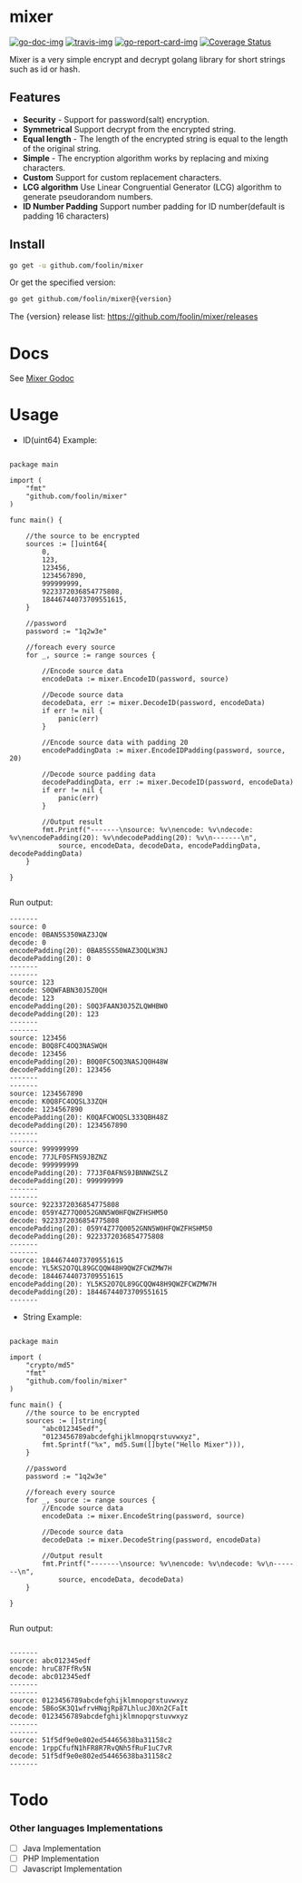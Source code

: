 # mixer

[![go-doc-img]][go-doc] [![travis-img]][travis] [![go-report-card-img]][go-report-card] [![Coverage Status][cov-img]][cov]


Mixer is a very simple encrypt and decrypt golang library for short strings such as id or hash.


## Features

* **Security** - Support for password(salt) encryption.
* **Symmetrical** Support decrypt from the encrypted string.
* **Equal length** - The length of the encrypted string is equal to the length of the original string.
* **Simple** - The encryption algorithm works by replacing and mixing characters.
* **Custom** Support for custom replacement characters.
* **LCG algorithm** Use Linear Congruential Generator (LCG) algorithm to generate pseudorandom numbers.
* **ID Number Padding** Support number padding for ID number(default is padding 16 characters)

## Install

```bash
go get -u github.com/foolin/mixer
```

Or get the specified version:
```bash
go get github.com/foolin/mixer@{version}
```
The {version} release list: <https://github.com/foolin/mixer/releases>

# Docs

See [Mixer Godoc](https://pkg.go.dev/github.com/foolin/mixer)

# Usage

- ID(uint64) Example:

```golang

package main

import (
	"fmt"
	"github.com/foolin/mixer"
)

func main() {

	//the source to be encrypted
	sources := []uint64{
		0,
		123,
		123456,
		1234567890,
		999999999,
		9223372036854775808,
		18446744073709551615,
	}

	//password
	password := "1q2w3e"

	//foreach every source
	for _, source := range sources {

		//Encode source data
		encodeData := mixer.EncodeID(password, source)

		//Decode source data
		decodeData, err := mixer.DecodeID(password, encodeData)
		if err != nil {
			panic(err)
		}

		//Encode source data with padding 20
		encodePaddingData := mixer.EncodeIDPadding(password, source, 20)

		//Decode source padding data
		decodePaddingData, err := mixer.DecodeID(password, encodeData)
		if err != nil {
			panic(err)
		}

		//Output result
		fmt.Printf("-------\nsource: %v\nencode: %v\ndecode: %v\nencodePadding(20): %v\ndecodePadding(20): %v\n-------\n",
			source, encodeData, decodeData, encodePaddingData, decodePaddingData)
	}

}


```

Run output:
```
-------
source: 0
encode: 0BAN5S350WAZ3JQW
decode: 0
encodePadding(20): 0BA85SS50WAZ3OQLW3NJ
decodePadding(20): 0
-------
-------
source: 123
encode: S0QWFABN30J5Z0QH
decode: 123
encodePadding(20): S0Q3FAAN30J5ZLQWHBW0
decodePadding(20): 123
-------
-------
source: 123456
encode: B0Q8FC4OQ3NASWQH
decode: 123456
encodePadding(20): B0Q0FC5OQ3NASJQ0H48W
decodePadding(20): 123456
-------
-------
source: 1234567890
encode: K0Q8FC4OQSL33ZQH
decode: 1234567890
encodePadding(20): K0QAFCWOQSL333QBH48Z
decodePadding(20): 1234567890
-------
-------
source: 999999999
encode: 77JLF0SFNS9JBZNZ
decode: 999999999
encodePadding(20): 77J3F0AFNS9JBNNWZSLZ
decodePadding(20): 999999999
-------
-------
source: 9223372036854775808
encode: 059Y4Z77Q0052GNN5W0HFQWZFHSHM50
decode: 9223372036854775808
encodePadding(20): 059Y4Z77Q0052GNN5W0HFQWZFHSHM50
decodePadding(20): 9223372036854775808
-------
-------
source: 18446744073709551615
encode: YL5KS2O7QL89GCQQW48H9QWZFCWZMW7H
decode: 18446744073709551615
encodePadding(20): YL5KS2O7QL89GCQQW48H9QWZFCWZMW7H
decodePadding(20): 18446744073709551615
-------

```

- String Example:


```golang

package main

import (
	"crypto/md5"
	"fmt"
	"github.com/foolin/mixer"
)

func main() {
	//the source to be encrypted
	sources := []string{
		"abc012345edf",
		"0123456789abcdefghijklmnopqrstuvwxyz",
		fmt.Sprintf("%x", md5.Sum([]byte("Hello Mixer"))),
	}

	//password
	password := "1q2w3e"

	//foreach every source
	for _, source := range sources {
		//Encode source data
		encodeData := mixer.EncodeString(password, source)

		//Decode source data
		decodeData := mixer.DecodeString(password, encodeData)

		//Output result
		fmt.Printf("-------\nsource: %v\nencode: %v\ndecode: %v\n-------\n",
			source, encodeData, decodeData)
	}

}


```

Run output:
```

-------
source: abc012345edf
encode: hruC87FfRv5N
decode: abc012345edf
-------
-------
source: 0123456789abcdefghijklmnopqrstuvwxyz
encode: 5B6oSK3Q1wfrvHNqjRp87LhlucJ0Xn2CFaIt
decode: 0123456789abcdefghijklmnopqrstuvwxyz
-------
-------
source: 51f5df9e0e802ed54465638ba31158c2
encode: 1rppCfufN1hFR8R7RvQNh5fRuF1uC7vR
decode: 51f5df9e0e802ed54465638ba31158c2
-------

```


# Todo

###  Other languages Implementations

- [ ] Java Implementation
- [ ] PHP Implementation
- [ ] Javascript Implementation

[go-doc]: https://pkg.go.dev/github.com/foolin/mixer
[go-doc-img]: https://godoc.org/github.com/foolin/mixer?status.svg
[travis]: https://travis-ci.org/foolin/mixer
[travis-img]: https://travis-ci.org/foolin/mixer.svg?branch=master&t=mixer
[go-report-card]: https://goreportcard.com/report/github.com/foolin/mixer
[go-report-card-img]: https://goreportcard.com/badge/github.com/foolin/mixer
[cov-img]: https://codecov.io/gh/foolin/mixer/branch/master/graph/badge.svg
[cov]: https://codecov.io/gh/foolin/mixer